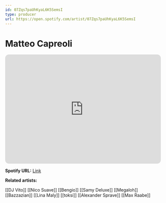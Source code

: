 ```yaml
---
id: 07Zqs7paUhKyaL6K5SemsI
type: producer
url: https://open.spotify.com/artist/07Zqs7paUhKyaL6K5SemsI
---
```

# Matteo Capreoli

<iframe style="border-radius:12px" src="https://open.spotify.com/embed/artist/07Zqs7paUhKyaL6K5SemsI" width="100%" height="352" frameBorder="0" allowfullscreen="" allow="autoplay; clipboard-write; encrypted-media; fullscreen; picture-in-picture" loading="lazy"></iframe>

**Spotify URL:** [Link](https://open.spotify.com/artist/07Zqs7paUhKyaL6K5SemsI)

**Related artists:**

[[DJ Vito]]
[[Nico Suave]]
[[Bengio]]
[[Samy Deluxe]]
[[Megaloh]]
[[Bazzazian]]
[[Lina Maly]]
[[toksi]]
[[Alexander Sprave]]
[[Max Raabe]]
